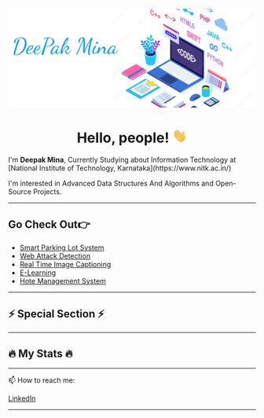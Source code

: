 ![Header](https://github.com/Deepak5910/Deepak5910/blob/main/Screenshot%202023-08-09%20010437.jpg)

<h1 align="center"> Hello, people! <img src="https://github.com/Deepak5910/Deepak5910/blob/main/wave.gif" width="30px"> </h1>
I'm <b>Deepak Mina</b>, Currently Studying about Information Technology at [National Institute of Technology, Karnataka](https://www.nitk.ac.in/)

I'm interested in Advanced Data Structures And Algorithms and Open-Source Projects.

---

## Go Check Out👉
- [Smart Parking Lot System](https://github.com/Deepak5910/Smart-Parking-System-Using-Opps)
- [Web Attack Detection](https://github.com/Deepak5910/Web-Attack-Detection-Using-Deep-Learning-Models)
- [Real Time Image Captioning](https://github.com/Deepak5910/Real-Time-image-Captioning-/tree/main)
- [E-Learning](https://github.com/Deepak5910/E-learning)
- [Hote Management System](https://github.com/Deepak5910/)
---

## ⚡ Special Section ⚡


---

## 🔥 My Stats 🔥

 
---

📫 How to reach me: 

[LinkedIn ](https://www.linkedin.com/in/deepak-1982)

---

